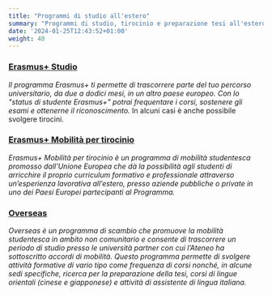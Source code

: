 ```yaml
---
title: "Programmi di studio all'estero"
summary: "Programmi di studio, tirocinio e preparazione tesi all'estero offerti dall'Unibo."
date: '2024-01-25T12:43:52+01:00'
weight: 40
---
```


### [Erasmus+ Studio](https://www.unibo.it/it/internazionale/studiare-all-estero/erasmus)
_Il programma Erasmus+ ti permette di trascorrere parte del tuo percorso universitario, da due a dodici mesi, in un altro paese europeo. Con lo "status di studente Erasmus+" potrai frequentare i corsi, sostenere gli esami e ottenerne il riconoscimento._ In alcuni casi è anche possibile svolgere tirocini.

### [Erasmus+ Mobilità per tirocinio](https://www.unibo.it/it/internazionale/tirocini-estero/erasmus-mobilita-per-tirocinio/erasmus-mobilita-tirocinio-come-partecipare)
_Erasmus+ Mobilità per tirocinio è un programma di mobilità studentesca promosso dall’Unione Europea che dà la possibilità agli studenti di arricchire il proprio curriculum formativo e professionale attraverso un’esperienza lavorativa all’estero, presso aziende pubbliche o private in uno dei Paesi Europei partecipanti al Programma._

### [Overseas](https://www.unibo.it/it/internazionale/studiare-all-estero/informazioni-generali-su-overseas)
_Overseas è un programma di scambio che promuove la mobilità studentesca in ambito non comunitario e consente di trascorrere un periodo di studio presso le università partner con cui l’Ateneo ha sottoscritto accordi di mobilità. Questo programma permette di svolgere attività formative di vario tipo come frequenza di corsi nonché, in alcune sedi specifiche, ricerca per la preparazione della tesi, corsi di lingue orientali (cinese e giapponese) e attività di assistente di lingua italiana._

#
